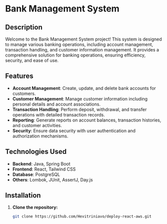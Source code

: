 # Bank Management System

## Description

Welcome to the Bank Management System project! This system is designed to manage various banking operations, including account management, transaction handling, and customer information management. It provides a comprehensive solution for banking operations, ensuring efficiency, security, and ease of use.

## Features

- **Account Management**: Create, update, and delete bank accounts for customers.
- **Customer Management**: Manage customer information including personal details and account associations.
- **Transaction Handling**: Perform deposit, withdrawal, and transfer operations with detailed transaction records.
- **Reporting**: Generate reports on account balances, transaction histories, and customer activities.
- **Security**: Ensure data security with user authentication and authorization mechanisms.

## Technologies Used

- **Backend**: Java, Spring Boot
- **Frontend**: React, Tailwind CSS
- **Database**: PostgreSQL
- **Others**: Lombok, JUnit, AssertJ, Day.js

## Installation

1. **Clone the repository:**
   ```bash
   git clone https://github.com/Hevitriniavo/deploy-react-aws.git
